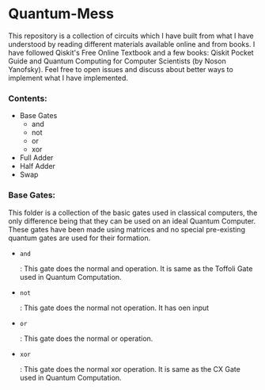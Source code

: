<h1>Quantum-Mess</h1>
<p>This repository is a collection of circuits which I have built from what I have understood by reading different materials available online and from books. I have followed Qiskit's Free Online Textbook and a few books: Qiskit Pocket Guide and Quantum Computing for Computer Scientists (by Noson Yanofsky). Feel free to open issues and discuss about better ways to implement what I have implemented.</p>
<h3>Contents:</h3>
<ul>
<li>Base Gates
<ul>
<li>and</li>
<li>not</li>
<li>or</li>
<li>xor</li>
</ul>
</li>
<li>Full Adder</li>
<li>Half Adder</li>
<li>Swap</li>
</ul>

<h3>Base Gates:</h3>
<p>This folder is a collection of the basic gates used in classical computers, the only difference being that they can be used on an ideal Quantum Computer. These gates have been made using matrices and no special pre-existing quantum gates are used for their formation.</p>
<ul>
<li><code>and</code><p>: This gate does the normal and operation. It is same as the Toffoli Gate used in Quantum Computation.</p></li>
<li><code>not</code><p>: This gate does the normal not operation. It has oen input</p></li>
<li><code>or</code><p>: This gate does the normal or operation.</p></li>
<li><code>xor</code><p>: This gate does the normal xor operation. It is same as the CX Gate used in Quantum Computation.</p></li>
</ul>
